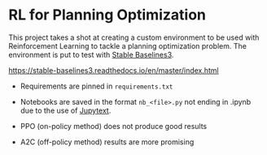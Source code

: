 # RL for Planning Optimization

This project takes a shot at creating a custom environment to be used with Reinforcement Learning to tackle a planning optimization problem. The environment is put to test with [Stable Baselines3](https://stable-baselines3.readthedocs.io/en/master/index.html).

https://stable-baselines3.readthedocs.io/en/master/index.html

- Requirements are pinned in `requirements.txt`
- Notebooks are saved in the format `nb_<file>.py` not ending in .ipynb due to the use of [Jupytext](https://jupytext.readthedocs.io/en/latest/).

- PPO (on-policy method) does not produce good results
- A2C (off-policy method) results are more promising
